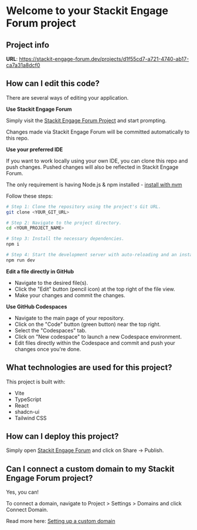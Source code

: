 # Welcome to your Stackit Engage Forum project

## Project info

**URL**: https://stackit-engage-forum.dev/projects/d1f55cd7-a721-4740-ab17-ca7a31a8dcf0

## How can I edit this code?

There are several ways of editing your application.

**Use Stackit Engage Forum**

Simply visit the [Stackit Engage Forum Project](https://stackit-engage-forum.dev/projects/d1f55cd7-a721-4740-ab17-ca7a31a8dcf0) and start prompting.

Changes made via Stackit Engage Forum will be committed automatically to this repo.

**Use your preferred IDE**

If you want to work locally using your own IDE, you can clone this repo and push changes. Pushed changes will also be reflected in Stackit Engage Forum.

The only requirement is having Node.js & npm installed - [install with nvm](https://github.com/nvm-sh/nvm#installing-and-updating)

Follow these steps:

```sh
# Step 1: Clone the repository using the project's Git URL.
git clone <YOUR_GIT_URL>

# Step 2: Navigate to the project directory.
cd <YOUR_PROJECT_NAME>

# Step 3: Install the necessary dependencies.
npm i

# Step 4: Start the development server with auto-reloading and an instant preview.
npm run dev
```

**Edit a file directly in GitHub**

- Navigate to the desired file(s).
- Click the "Edit" button (pencil icon) at the top right of the file view.
- Make your changes and commit the changes.

**Use GitHub Codespaces**

- Navigate to the main page of your repository.
- Click on the "Code" button (green button) near the top right.
- Select the "Codespaces" tab.
- Click on "New codespace" to launch a new Codespace environment.
- Edit files directly within the Codespace and commit and push your changes once you're done.

## What technologies are used for this project?

This project is built with:

- Vite
- TypeScript
- React
- shadcn-ui
- Tailwind CSS

## How can I deploy this project?

Simply open [Stackit Engage Forum](https://stackit-engage-forum.dev/projects/d1f55cd7-a721-4740-ab17-ca7a31a8dcf0) and click on Share -> Publish.

## Can I connect a custom domain to my Stackit Engage Forum project?

Yes, you can!

To connect a domain, navigate to Project > Settings > Domains and click Connect Domain.

Read more here: [Setting up a custom domain](https://docs.stackit-engage-forum.dev/tips-tricks/custom-domain#step-by-step-guide)

